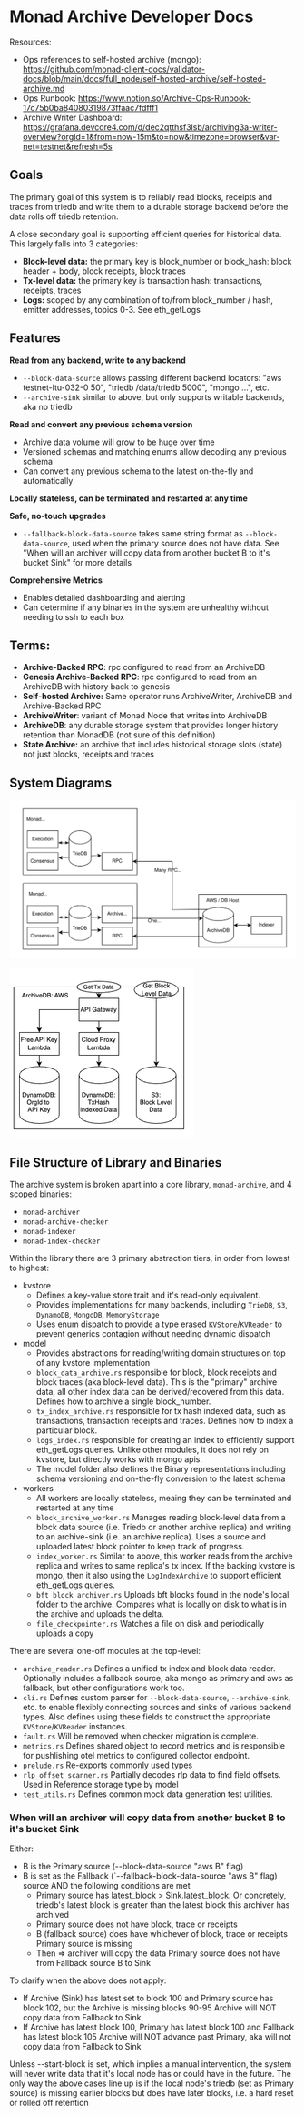 # Monad Archive Developer Docs

Resources:
- Ops references to self-hosted archive (mongo): https://github.com/monad-client-docs/validator-docs/blob/main/docs/full_node/self-hosted-archive/self-hosted-archive.md
- Ops Runbook: https://www.notion.so/Archive-Ops-Runbook-17c75b0ba84080319873ffaac7fdfff1
- Archive Writer Dashboard: https://grafana.devcore4.com/d/dec2qtthsf3lsb/archiving3a-writer-overview?orgId=1&from=now-15m&to=now&timezone=browser&var-net=testnet&refresh=5s

## Goals 

The primary goal of this system is to reliably read blocks, receipts and traces from triedb and write them to a durable 
storage backend before the data rolls off triedb retention. 

A close secondary goal is supporting efficient queries for historical data. This largely falls into 3 categories:
- **Block-level data:** the primary key is block_number or block_hash: block header + body, block receipts, block traces
- **Tx-level data:** the primary key is transaction hash: transactions, receipts, traces
- **Logs:** scoped by any combination of to/from block_number / hash, emitter addresses, topics 0-3. See eth_getLogs

## Features 

**Read from any backend, write to any backend**
- `--block-data-source` allows passing different backend locators: "aws testnet-ltu-032-0 50", "triedb /data/triedb 5000", "mongo ...", etc.
- `--archive-sink` similar to above, but only supports writable backends, aka no triedb

**Read and convert any previous schema version**
- Archive data volume will grow to be huge over time
- Versioned schemas and matching enums allow decoding any previous schema
- Can convert any previous schema to the latest on-the-fly and automatically

**Locally stateless, can be terminated and restarted at any time**

**Safe, no-touch upgrades**
- `--fallback-block-data-source` takes same string format as `--block-data-source`, used when the primary source does not have data. See "When will an archiver will copy data from another bucket B to it's bucket Sink" for more details

**Comprehensive Metrics**
- Enables detailed dashboarding and alerting
- Can determine if any binaries in the system are unhealthy without needing to ssh to each box

## Terms:

- **Archive-Backed RPC**: rpc configured to read from an ArchiveDB
- **Genesis Archive-Backed RPC**: rpc configured to read from an ArchiveDB with history back to genesis
- **Self-hosted Archive:** Same operator runs ArchiveWriter, ArchiveDB and Archive-Backed RPC
- **ArchiveWriter**: variant of Monad Node that writes into ArchiveDB
- **ArchiveDB**: any durable storage system that provides longer history retention than MonadDB (not sure of this definition)
- **State Archive:** an archive that includes historical storage slots (state) not just blocks, receipts and traces

## System Diagrams

![Archive System Overview Diagram](./docs/ArchiveSystem-Page-2.svg "Archive System Overview Diagram")

![Aws ArchiveDB](./docs/ArchiveSystem_AWS.png "Aws ArchiveDB")


## File Structure of Library and Binaries 
The archive system is broken apart into a core library, `monad-archive`, and 4 
scoped binaries:
- `monad-archiver`
- `monad-archive-checker`
- `monad-indexer`
- `monad-index-checker`

Within the library there are 3 primary abstraction tiers, in order from lowest to highest:
- kvstore
    - Defines a key-value store trait and it's read-only equivalent. 
    - Provides implementations for many backends, including `TrieDB`, `S3`, `DynamoDB`, `MongoDB`, `MemoryStorage`
    - Uses enum dispatch to provide a type erased `KVStore`/`KVReader` to prevent generics contagion 
    without needing dynamic dispatch
- model
    - Provides abstractions for reading/writing domain structures on top of any kvstore implementation
    - `block_data_archive.rs` responsible for block, block receipts and block traces (aka block-level data). This is the "primary" archive data,
      all other index data can be derived/recovered from this data. Defines how to archive a single block_number.
    - `tx_index_archive.rs` responsible for tx hash indexed data, such as transactions, transaction receipts and traces. Defines 
      how to index a particular block.
    - `logs_index.rs` responsible for creating an index to efficiently support eth_getLogs queries. Unlike other modules, it does not
       rely on kvstore, but directly works with mongo apis. 
    - The model folder also defines the Binary representations including schema versioning and on-the-fly conversion to the latest schema
- workers
    - All workers are locally stateless, meaing they can be terminated and restarted at any time
    - `block_archive_worker.rs` Manages reading block-level data from a block data source (i.e. Triedb or another archive replica) and writing to an archive-sink (i.e. an archive replica). Uses a source and uploaded latest block pointer to keep track of progress. 
    - `index_worker.rs` Similar to above, this worker reads from the archive replica and writes to same replica's tx index. If the backing kvstore is mongo, then it also using the `LogIndexArchive` to support efficient eth_getLogs queries.
    - `bft_block_archiver.rs` Uploads bft blocks found in the node's local folder to the archive. Compares what is locally on disk to what is in the archive and uploads the delta.
    - `file_checkpointer.rs` Watches a file on disk and periodically uploads a copy

There are several one-off modules at the top-level:
- `archive_reader.rs` Defines a unified tx index and block data reader. Optionally includes a fallback source, aka mongo as primary and aws as fallback, but other configurations work too.
- `cli.rs` Defines custom parser for `--block-data-source`, `--archive-sink`, etc. to enable flexibly connecting sources and sinks of various backend types. Also defines using these fields to construct the appropriate `KVStore`/`KVReader` instances.
- `fault.rs` Will be removed when checker migration is complete.
- `metrics.rs` Defines shared object to record metrics and is responsible for pushlishing otel metrics to configured collector endpoint.
- `prelude.rs` Re-exports commonly used types
- `rlp_offset_scanner.rs` Partially decodes rlp data to find field offsets. Used in Reference storage type by model
- `test_utils.rs` Defines common mock data generation test utilities.

### When will an archiver will copy data from another bucket B to it's bucket Sink
Either:
- B is the Primary source (--block-data-source "aws B" flag)
- B is set as the Fallback (`--fallback-block-data-source "aws B" flag) source AND the following conditions are met
    - Primary source has latest_block > Sink.latest_block. Or concretely, triedb's latest block is greater than the latest block this archiver has archived
    - Primary source does not have block, trace or receipts
    - B (fallback source) does have whichever of block, trace or receipts Primary source is missing
    - Then => archiver will copy the data Primary source does not have from Fallback source B to Sink

To clarify when the above does not apply:
- If Archive (Sink) has latest set to block 100 and Primary source has block 102, but the Archive is missing blocks 90-95
Archive will NOT copy data from Fallback to Sink
- If Archive has latest block 100, Primary has latest block 100 and Fallback has latest block 105
Archive will NOT advance past Primary, aka will not copy data from Fallback to Sink

Unless --start-block is set, which implies a manual intervention, the system will never write data that it's local node has or could have in the future.
The only way the above cases line up is if the local node's triedb (set as Primary source) is missing earlier blocks but does have later blocks, i.e. a hard reset or rolled off retention
